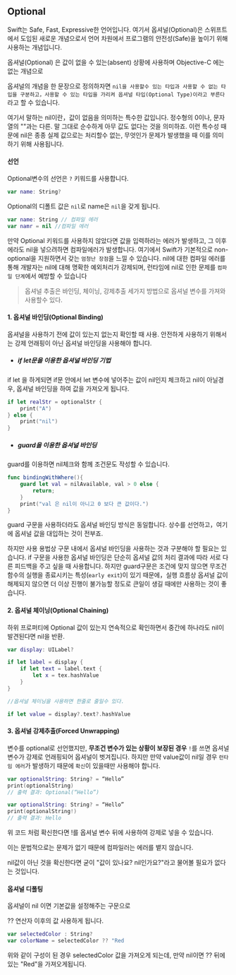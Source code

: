 ## Optional

Swift는 Safe, Fast, Expressive한 언어입니다. 여기서 옵셔널(Optional)은 스위프트에서 도입된 새로운 개념으로서 언어 차원에서 프로그램의 안전성(Safe)을 높이기 위해 사용하는 개념입니다.

옵셔널(Optional) 은 값이 없을 수 있는(absent) 상황에 사용하며 Objective-C 에는 없는 개념으로

옵셔널의 개념을 한 문장으로 정의하자면 `nil을 사용할수 있는 타입과 사용할 수 없는 타입을 구분하고，사용할 수 있는 타입을 가리켜 옵셔널 타입(Optional Type)이라고 부른다`라고 할 수 있습니다.

여기서 말하는 nil이란，값이 없음을 의미하는 특수한 값입니다. 정수형의 0이나, 문자열의 ""과는 다른. 말 그대로 순수하게 아무 값도 없다는 것을 의미하죠. 이런 특수성 때문에 nil은 종종 실제 값으로는 처리할수 없는, 무엇인가 문제가 발생했을 때 이를 의미하기 위해 사용됩니다.



#### 선언

Optional변수의 선언은 `?` 키워드를 사용합니다.

~~~swift
var name: String?
~~~

Optional의 디폴트 값은 `nil`로 name은 `nil`을 갖게 됩니다.

~~~swift
var name: String // 컴파일 에러
var namr = nil //컴파일 에러
~~~

만약 Optional 키워드를 사용하지 않았다면 값을 입력하라는 에러가 발생하고, 그 이후에라도 nil을 넣으려하면 컴파일에러가 발생합니다.
여기에서 Swift가 기본적으로 non-optional을 지원하면서 갖는 `엄청난 장점`을 느낄 수 있습니다.
nil에 대한 컴파일 에러를 통해 개발자는 nil에 대해 명확한 예외처리가 강제되며, 런타임에 nil로 인한 문제를 `컴파일 단계`에서 예방할 수 있습니다



> 옵셔널 추출은 바인딩, 체이닝, 강제추출 세가지 방법으로 옵셔널 변수를 가져와 사용할수 있다.



#### 1. 옵셔널 바인딩(Optional Binding)

옵셔널을 사용하기 전에 값이 있는지 없는지 확인할 때 사용.  안전하게 사용하기 위해서는 강제 언래핑이 아닌 옵셔널 바인딩을 사용해야 합니다.

- ##### if let문을 이용한 옵셔널 바인딩 기법

if let 을 하게되면 if문 안에서 let 변수에 넣어주는 값이 nil인지 체크하고 nil이 아닐경우, 옵셔널 바인딩을 하여 값을 가져오게 됩니다.

~~~swift
if let realStr = optionalStr {
    print("A")
} else {
    print("nil")
}
~~~



- ##### guard을 이용한 옵셔널 바인딩

guard를 이용하면 nil체크와 함께 조건문도 작성할 수 있습니다.

~~~swift
func bindingWithWhere(){
    guard let val = nilAvailable, val > 0 else {
        return;
    }
    print("val 은 nil이 아니고 0 보다 큰 값이다.")
}
~~~

guard 구문을 사용하더라도 옵셔널 바인딩 방식은 동일합니다. 상수를 선언하고，여기에 옵셔널 값을 대입하는 것이 전부죠.

하지만 사용 용법상 구문 내에서 옵셔널 바인딩을 사용하는 것과  구분해야 할 필요는 있습니다. if 구문을 사용한 옵셔널 바인딩은 단순히 옵셔널 값의 처리 결과에 따라 서로 다른 피드백을 주고 싶을 때 사용합니다. 하지만 guard구문은 조건에 맞지 않으면 무조건 함수의 실행을 종료시키는 특성(`early exit`)이 있기 때문에，실행 흐름상 옵셔널 값이 해제되지 않으면 더 이상 진행이 불가능할 정도로 큰일이 생길 때에만 사용하는 것이 좋습니다.



#### 2. 옵셔널 체이닝(Optional Chaining)

 하위 프로퍼티에 Optional 값이 있는지 연속적으로 확인하면서 중간에 하나라도 nil이 발견된다면 nil을 반환.

~~~swift
var display: UILabel?

if let label = display {
    if let text = label.text {
        let x = tex.hashValue
    }
}

//옵셔널 체이닝을 사용하면 한줄로 줄일수 있다.

if let value = display?.text?.hashValue

~~~



#### 3. 옵셔널 강제추출(Forced Unwrapping)

변수를 optional로 선언했지만, **무조건 변수가 있는 상황이 보장된 경우** `!`를 쓰면  옵셔널 변수가 강제로 언래핑되어 옵셔널이 벗겨집니다. 하지만 만약 value값이 nil일 경우 `런타임 에러`가 발생하기 때문에  `확신`이 있을때만 사용해야 합니다.

~~~swift
var optionalString: String? = “Hello”
print(optionalString)
// 출력 결과: Optional(“Hello”)

var optionalString: String? = “Hello”
print(optionalString!)
// 출력 결과: Hello

~~~

위 코드 처럼 확신한다면 !를 옵셔널 변수 뒤에 사용하여 강제로 넣을 수 있습니다.

이는 문법적으로는 문제가 없기 때문에 컴파일러는 에러를 뱉지 않습니다.

nil값이 아닌 것을 확신한다면 굳이 "값이 있나요? nil인가요?"라고 물어볼 필요가 없다는 것입니다.



#### 옵셔널 디폴팅

옵셔널이 nil 이면 기본값을 설정해주는 구문으로

?? 연산자 이후의 값 사용하게 됩니다.

~~~swift
var selectedColor : String?
var colorName = selectedColor ?? "Red
~~~

위와 같이 구성이 된 경우 selectedColor 값을 가져오게 되는데, 만약 nil이면 ?? 뒤에 있는 "Red"을 가져오게됩니다.


